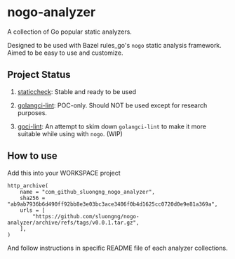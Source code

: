 # nogo-analyzer

A collection of Go popular static analyzers. 

Designed to be used with Bazel rules_go's `nogo` static analysis framework.
Aimed to be easy to use and customize.


## Project Status

1. [staticcheck](./staticcheck/README.md): Stable and ready to be used

1. [golangci-lint](./golangci-lint/README.md): POC-only. Should NOT be used except for research purposes.

1. [goci-lint](./goci-lint/README.md): An attempt to skim down `golangci-lint` to make it more suitable while using with `nogo`. (WIP)


## How to use

Add this into your WORKSPACE project

```
http_archive(
    name = "com_github_sluongng_nogo_analyzer",
    sha256 = "ab9ab7936b6d490ff92bb8e3e03bc3ace3406f0b4d1625cc0720d0e9e81a369a",
    urls = [
        "https://github.com/sluongng/nogo-analyzer/archive/refs/tags/v0.0.1.tar.gz",
    ],
)
```

And follow instructions in specific README file of each analyzer collections.
